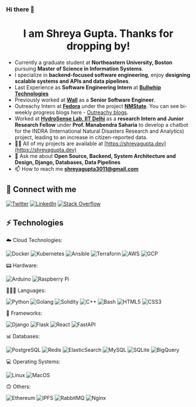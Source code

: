 ### Hi there 👋



<!--
**shreyagupta30-saxena/shreyagupta30** is a ✨ _special_ ✨ repository because its `README.md` (this file) appears on your GitHub profile.
Here are some ideas to get you started:
-->
<h1 align="center">I am Shreya Gupta. Thanks for dropping by! </h1>

- Currently a graduate student at **Northeastern University, Boston** pursuing **Master of Science in Information Systems**.
- I specialize in **backend-focused software engineering**, enjoy **designing scalable systems and APIs and data pipelines**.
- Last Experience as **Software Engineering Intern** at **[Bullwhip Technologies](https://www.bullwhip.io/)**
- Previously worked at **[Wall](https://www.wall.app)** as a **Senior Software Engineer**.
- Outreachy Intern at **[Fedora](https://www.outreachy.org/alums/2020-12/)** under the project **[NMState](https://nmstate.io/)**. You can see bi-weekly progress blogs here - [Outreachy blogs](https://blog.shreyagupta.dev/series/outreachy).
- Worked at **[HydroSense Lab, IIT Delhi](https://hydrosense.iitd.ac.in/)** as a **research Intern and Junior Research Fellow**  under **Prof. Manabendra Saharia** to develop a chatbot for the INDRA (International Natural Disasters Research and Analytics) project, leading to an increase in citizen-reported data.
- 👨‍💻 All of my projects are available at [https://shreyagupta.dev](https://shreyagupta.dev)
- 💬 Ask me about **Open Source, Backend, System Architecture and Design, Django, Databases, Data Pipelines**
- 📫 How to reach me **shreyagupta3011@gmail.com**

<!-- ### Blogs posts -->
<!-- BLOG-POST-LIST:START -->
<!-- [Final Report GSoC&#39;21](https://blog.shubhank.dev/final-report-gsoc21)
- [My GSoC Proposals](https://blog.shubhank.dev/my-gsoc-proposals)
- [GSoC 2021](https://blog.shubhank.dev/gsoc-2021)
- [Hosting your own password management instance](https://blog.shubhank.dev/hosting-bitwarden)
<!-- BLOG-POST-LIST:END -->


## 🤝 Connect with me

<a href="https://twitter.com/shreya_gupta30">![Twitter](https://img.shields.io/badge/Twitter-%231DA1F2.svg?style=for-the-badge&logo=Twitter&logoColor=white)</a> <a href="https://www.linkedin.com/in/shreyagupta30">![LinkedIn](https://img.shields.io/badge/LinkedIn-%230077B5.svg?style=for-the-badge&logo=linkedin&logoColor=white)</a> <a href="https://stackoverflow.com/users/11775117/shreya-gupta">![Stack Overflow](https://img.shields.io/badge/-Stackoverflow-FE7A16?style=for-the-badge&logo=stack-overflow&logoColor=white)</a>


## ⚡ Technologies

☁️ Cloud Technologies:

![Docker](https://img.shields.io/badge/docker-%230db7ed.svg?style=for-the-badge&logo=docker&logoColor=white) ![Kubernetes](https://img.shields.io/badge/kubernetes-%23326ce5.svg?style=for-the-badge&logo=kubernetes&logoColor=white) ![Ansible](https://img.shields.io/badge/ansible-%231A1918.svg?style=for-the-badge&logo=ansible&logoColor=white) ![Terraform](https://img.shields.io/badge/terraform-%235835CC.svg?style=for-the-badge&logo=terraform&logoColor=white) ![AWS](https://img.shields.io/badge/AWS-%23FF9900.svg?style=for-the-badge&logo=amazon-aws&logoColor=white) ![GCP](https://img.shields.io/badge/GCP-%234285F4.svg?style=for-the-badge&logo=google-cloud&logoColor=white)

📟 Hardware:

![Arduino](https://img.shields.io/badge/Arduino-%2300979D.svg?style=for-the-badge&logo=Arduino&logoColor=white) ![Raspberry Pi](https://img.shields.io/badge/Raspberry%20Pi-%23C51A4A.svg?style=for-the-badge&logo=Raspberry-Pi)

🧑🏽‍💻 Languages:

![Python](https://img.shields.io/badge/python-%2314354C.svg?style=for-the-badge&logo=python&logoColor=yellow) ![Golang](https://img.shields.io/badge/go-%2300ADD8.svg?style=for-the-badge&logo=go&logoColor=white) ![Solidity](https://img.shields.io/badge/solidity-%23363636.svg?style=for-the-badge&logo=solidity&logoColor=white) ![C++](https://img.shields.io/badge/C++-%2300599C.svg?style=for-the-badge&logo=c%2B%2B&ogoColor=white) ![Bash](https://img.shields.io/badge/bash-%23121011.svg?style=for-the-badge&logo=gnu-bash&logoColor=white) ![HTML5](https://img.shields.io/badge/HTML5-%23E34F26.svg?style=for-the-badge&logo=html5&logoColor=white) ![CSS3](https://img.shields.io/badge/CSS3-%231572B6.svg?style=for-the-badge&logo=css3&logoColor=white)

🧮 Frameworks:

![Django](https://img.shields.io/badge/django-%23092E20.svg?style=for-the-badge&logo=django&logoColor=white) ![Flask](https://img.shields.io/badge/flask-%23000.svg?style=for-the-badge&logo=flask&logoColor=white) ![React](https://img.shields.io/badge/react-%2320232a.svg?style=for-the-badge&logo=react&logoColor=white) ![FastAPI](https://img.shields.io/badge/fastapi-%2300C7B7.svg?style=for-the-badge&logo=fastapi&logoColor=white) 

📊 Databases:

![PostgreSQL](https://img.shields.io/badge/postgres-%23316192.svg?style=for-the-badge&logo=postgresql&logoColor=white) ![Redis](https://img.shields.io/badge/redis-%23DD0031.svg?style=for-the-badge&logo=redis&logoColor=white) ![ElasticSearch](https://img.shields.io/badge/elasticsearch-%23005571.svg?style=for-the-badge&logo=elasticsearch&logoColor=white) ![MySQL](https://img.shields.io/badge/mysql-%2300f.svg?style=for-the-badge&logo=mysql&logoColor=white) ![SQLite](https://img.shields.io/badge/sqlite-%2307405e.svg?style=for-the-badge&logo=sqlite&logoColor=white) ![BigQuery](https://img.shields.io/badge/bigquery-%23316192.svg?style=for-the-badge&logo=postgresql&logoColor=white)

💻 Operating Systems:

![Linux](https://img.shields.io/badge/Linux-%23FCC624.svg?style=for-the-badge&logo=linux&logoColor=black) ![MacOS](https://img.shields.io/badge/MacOS-%23999999.svg?style=for-the-badge&logo=apple&logoColor=white)

🙃 Others:

![Ethereum](https://img.shields.io/badge/ethereum-%23612122.svg?style=for-the-badge&logo=ethereum&logoColor=white) ![IPFS](https://img.shields.io/badge/IPFS-%23121011.svg?style=for-the-badge&logo=ipfs&logoColor=white) ![RabbitMQ](https://img.shields.io/badge/rabbitmq-%23FF6600.svg?style=for-the-badge&logo=rabbitmq&logoColor=white) ![Nginx](https://img.shields.io/badge/nginx-%23009639.svg?style=for-the-badge&logo=nginx&logoColor=white)
